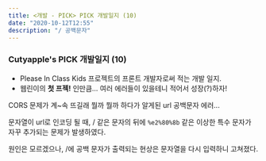 ```yaml
---
title: <개발 - PICK> PICK 개발일지 (10)
date: "2020-10-12T12:55"
description: "/ 공백문자"
---
```


### Cutyapple's PICK 개발일지 (10)

- Please In Class Kids 프로젝트의 프론트 개발자로써 적는 개발 일지.
- 웹린이의 **첫 프젝!** 인만큼... 여러 에러들이 있을테니 적어서 성장(?)하자!

CORS 문제가 계~속 뜨길래 뭘까 뭘까 하다가 알게된 url 공백문자 에러...

문자열이 url로 인코딩 될 때, / 같은 문자의 뒤에 `%e2%80%8b` 같은 이상한 특수 문자가 자꾸 추가되는 문제가 발생하였다.

원인은 모르겠으나, /에 공백 문자가 출력되는 현상은 문자열을 다시 입력하니 고쳐졌다.
